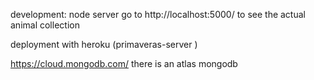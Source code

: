 development: node server
go to http://localhost:5000/ to see the actual animal collection

deployment with heroku (primaveras-server )

https://cloud.mongodb.com/ there is an atlas mongodb
